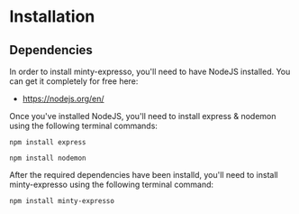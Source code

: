 # Installation #
## Dependencies ##
In order to install minty-expresso, you'll need to have NodeJS installed. You can get it completely for free here:
  * https://nodejs.org/en/

Once you've installed NodeJS, you'll need to install express & nodemon using the following terminal commands:

``` javascript:
npm install express
```

``` javascript:
npm install nodemon
```
After the required dependencies have been installd, you'll need to install minty-expresso using the following terminal command:

``` javascript:
npm install minty-expresso
```
